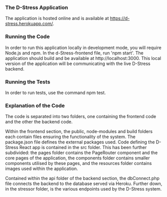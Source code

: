 ### The D-Stress Application
The application is hosted online and is available at https://d-stress.herokuapp.com/.
 
### Running the Code
In order to run this application locally in development mode, you will require Node.js and npm. In the d-Stress-frontend file, run 'npm start'. The application should build and be available at http://localhost:3000. This local version of the application will be communicating with the live D-Stress backend.
 
### Running the Tests
In order to run tests, use the command npm test.
 
### Explanation of the Code
The code is separated into two folders, one containing the frontend code and the other the backend code.
 
Within the frontend section, the public, node-modules and build folders each contain files ensuring the functionality of the system. The package.json file defines the external packages used. Code defining the D-Stress React app is contained in the src folder. This has been further subdivided: the pages folder contains the PageRouter component and the core pages of the application, the components folder contains smaller components utilised by these pages, and the resources folder contains images used within the application.
 
Contained within the api folder of the backend section, the dbConnect.php file connects the backend to the database served via Heroku. Further down, in the stressor folder, is the various endpoints used by the D-Stress system. 
